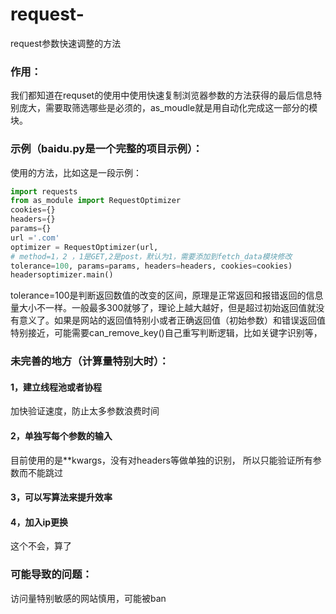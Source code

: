 # request-

request参数快速调整的方法

### 作用：

我们都知道在requset的使用中使用快速复制浏览器参数的方法获得的最后信息特别庞大，需要取筛选哪些是必须的，as_moudle就是用自动化完成这一部分的模块。

### 示例（baidu.py是一个完整的项目示例）：

使用的方法，比如这是一段示例：

```python
import requests
from as_module import RequestOptimizer
cookies={}
headers={}
params={}
url ='.com'
optimizer = RequestOptimizer(url,
# method=1，2 ，1是GET,2是post，默认为1，需要添加到fetch_data模块修改
tolerance=100, params=params, headers=headers, cookies=cookies)
headersoptimizer.main()
```

tolerance=100是判断返回数值的改变的区间，原理是正常返回和报错返回的信息量大小不一样。一般最多300就够了，理论上越大越好，但是超过初始返回值就没有意义了。如果是网站的返回值特别小或者正确返回值（初始参数）和错误返回值特别接近，可能需要can_remove_key()自己重写判断逻辑，比如关键字识别等，

### 未完善的地方（计算量特别大时）：

#### 1，建立线程池或者协程

加快验证速度，防止太多参数浪费时间

#### 2，单独写每个参数的输入

目前使用的是**kwargs，没有对headers等做单独的识别， 所以只能验证所有参数而不能跳过

#### 3，可以写算法来提升效率

#### 4，加入ip更换

这个不会，算了

### 可能导致的问题：

访问量特别敏感的网站慎用，可能被ban
